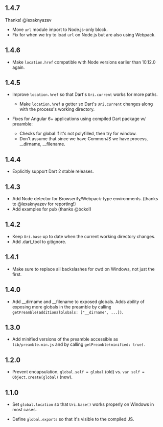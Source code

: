 ## 1.4.7

Thanks! @lexaknyazev

* Move `url` module import to Node.js-only block.
* Fix for when we try to load `url` on Node.js but are also using Webpack.

## 1.4.6

* Make `location.href` compatible with Node versions earlier than 10.12.0 again.

## 1.4.5

* Improve `location.href` so that Dart's `Uri.current` works for more paths.
    * Make `location.href` a getter so Dart's `Uri.current` changes along with the
      process's working directory.

* Fixes for Angular 6+ applications using compiled Dart package w/ preamble:
    * Checks for global if it's not polyfilled, then try for window.
    * Don't assume that since we have CommonJS we have process, __dirname, __filename.

## 1.4.4

* Explicitly support Dart 2 stable releases.

## 1.4.3

* Add Node detector for Browserify/Webpack-type environments. (thanks to @lexaknyazev for reporting!)
* Add examples for pub (thanks @bcko!)

## 1.4.2

* Keep `Uri.base` up to date when the current working directory changes.
* Add .dart_tool to gitignore. 

## 1.4.1

* Make sure to replace all backslashes for cwd on Windows, not just the first.

## 1.4.0

* Add __dirname and __filename to exposed globals. Adds ability of exposing more
  globals in the preamble by calling `getPreamble(additionalGlobals: ["__dirname", ...])`.

## 1.3.0

* Add minified versions of the preamble accessible as `lib/preamble.min.js` and
  by calling `getPreamble(minified: true)`.

## 1.2.0

* Prevent encapsulation, `global.self = global` (old) vs.
  `var self = Object.create(global)` (new).

## 1.1.0

* Set `global.location` so that `Uri.base()` works properly on Windows in most
  cases.

* Define `global.exports` so that it's visible to the compiled JS.
